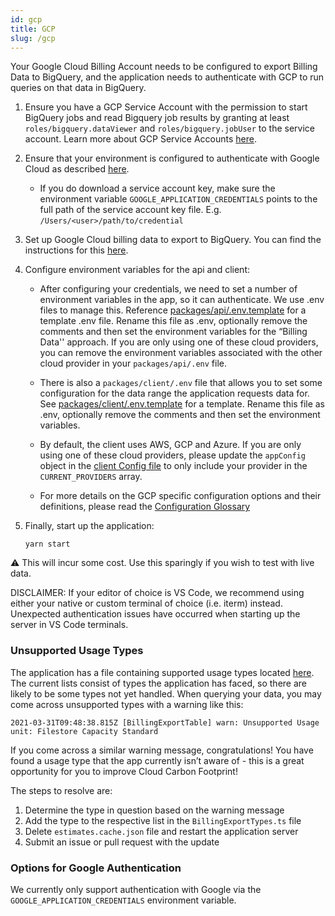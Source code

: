 ```yaml
---
id: gcp
title: GCP
slug: /gcp
---
```


Your Google Cloud Billing Account needs to be configured to export Billing Data to BigQuery, and the application needs to authenticate with GCP to run queries on that data in BigQuery.

1.  Ensure you have a GCP Service Account with the permission to start BigQuery jobs and read Bigquery job results by granting at least `roles/bigquery.dataViewer` and `roles/bigquery.jobUser` to the service account. Learn more about GCP Service Accounts [here](https://cloud.google.com/iam/docs/service-accounts).

2.  Ensure that your environment is configured to authenticate with Google Cloud as described [here](https://cloud.google.com/docs/authentication/getting-started).

    - If you do download a service account key, make sure the environment variable `GOOGLE_APPLICATION_CREDENTIALS` points to the full path of the service account key file. E.g. `/Users/<user>/path/to/credential`

3.  Set up Google Cloud billing data to export to BigQuery. You can find the instructions for this [here](https://cloud.google.com/billing/docs/how-to/export-data-bigquery).

4.  Configure environment variables for the api and client:

    - After configuring your credentials, we need to set a number of environment variables in the app, so it can authenticate. We use .env files to manage this. Reference [packages/api/.env.template](https://github.com/cloud-carbon-footprint/cloud-carbon-footprint/blob/trunk/packages/api/.env.template) for a template .env file. Rename this file as .env, optionally remove the comments and then set the environment variables for the “Billing Data'' approach. If you are only using one of these cloud providers, you can remove the environment variables associated with the other cloud provider in your `packages/api/.env` file.

    - There is also a `packages/client/.env` file that allows you to set some configuration for the data range the application requests data for. See [packages/client/.env.template](https://github.com/cloud-carbon-footprint/cloud-carbon-footprint/blob/trunk/packages/client/.env.template) for a template. Rename this file as .env, optionally remove the comments and then set the environment variables.

    - By default, the client uses AWS, GCP and Azure. If you are only using one of these cloud providers, please update the `appConfig` object in the [client Config file](https://github.com/cloud-carbon-footprint/cloud-carbon-footprint/blob/trunk/packages/client/src/Config.ts) to only include your provider in the `CURRENT_PROVIDERS` array.

    - For more details on the GCP specific configuration options and their definitions, please read the [Configuration Glossary](./configurations-glossary#variables-needed-for-the-billing-data-holistic-approach-with-gcp)

5.  Finally, start up the application:

        yarn start

⚠️ This will incur some cost. Use this sparingly if you wish to test with live data.

DISCLAIMER: If your editor of choice is VS Code, we recommend using either your native or custom terminal of choice (i.e. iterm) instead. Unexpected authentication issues have occurred when starting up the server in VS Code terminals.

### Unsupported Usage Types

The application has a file containing supported usage types located [here](https://github.com/cloud-carbon-footprint/cloud-carbon-footprint/blob/trunk/packages/gcp/src/lib/BillingExportTypes.ts). The current lists consist of types the application has faced, so there are likely to be some types not yet handled. When querying your data, you may come across unsupported types with a warning like this:

`2021-03-31T09:48:38.815Z [BillingExportTable] warn: Unsupported Usage unit: Filestore Capacity Standard`

If you come across a similar warning message, congratulations! You have found a usage type that the app currently isn’t aware of - this is a great opportunity for you to improve Cloud Carbon Footprint!

The steps to resolve are:

1. Determine the type in question based on the warning message
2. Add the type to the respective list in the `BillingExportTypes.ts` file
3. Delete `estimates.cache.json` file and restart the application server
4. Submit an issue or pull request with the update

### Options for Google Authentication

We currently only support authentication with Google via the `GOOGLE_APPLICATION_CREDENTIALS` environment variable.

<!-- © 2021 Thoughtworks, Inc. -->
